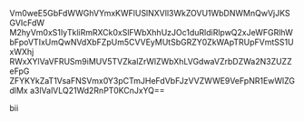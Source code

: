 Vm0weE5GbFdWWGhVYmxKWFlUSlNXVll3WkZOVU1WbDNWMnQwVjJKSGVIcFdW
M2hyVm0xS1IyTkliRmRXCk0xSlFWbXhhUzJOc1duRldiRlpwQ2xJeWFGRlhW
bFpoVTIxUmQwNVdXbFZpUm5CVVEyMUtSbGRZY0ZkWApTRUpFVmtSS1UxWXhj
RWxXYlVaVFRUSm9iMUV5TVZkalZrWlZWbXhLVGdwaVZrbDZWa2N3ZUZZeFpG
ZFYKYkZaT1VsaFNSVmx0Y3pCTmJHeFdVbFJzVVZWWE9VeFpNR1EwWlZGdlMx
a3lValVLQ21Wd2RnPT0KCnJxYQ==

bii
